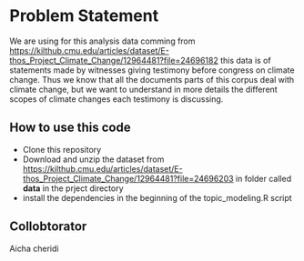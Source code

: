 # Problem Statement

We are using for this analysis data comming from <https://kilthub.cmu.edu/articles/dataset/E-thos_Project_Climate_Change/12964481?file=24696182> this
data is of statements made by witnesses giving testimony before congress on climate
change.
Thus we know that all the documents parts of this corpus deal with climate change,
but we want to understand in more details the different scopes of climate changes
each testimony is discussing.

## How to use this code

*  Clone this repository
*  Download and unzip the dataset from <https://kilthub.cmu.edu/articles/dataset/E-thos_Project_Climate_Change/12964481?file=24696203> in folder called **data** in the prject directory
*  install the dependencies in the beginning of the topic_modeling.R script

## Collobtorator 

Aicha cheridi
